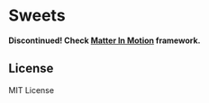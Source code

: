 # Sweets

**Discontinued! Check [Matter In Motion](https://github.com/matter-in-motion/mm) framework.**

## License
MIT License
